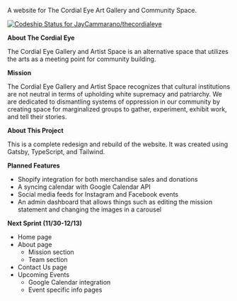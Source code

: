 A website for The Cordial Eye Art Gallery and Community Space.

[![Codeship Status for JayCammarano/thecordialeye](https://app.codeship.com/projects/a8077392-59ef-4c9f-9aa7-f3cde30b8a50/status?branch=master)](https://app.codeship.com/projects/420092)

**About The Cordial Eye**

The Cordial Eye Gallery and Artist Space is an alternative space that utilizes the arts as a meeting point for community building.

**Mission**

The Cordial Eye Gallery and Artist Space recognizes that cultural institutions are not neutral in terms of upholding white supremacy and patriarchy. We are dedicated to dismantling systems of oppression in our community by creating space for marginalized groups to gather, experiment, exhibit work, and tell their stories.

**About This Project**

This is a complete redesign and rebuild of the website. It was created using Gatsby, TypeScript, and Tailwind.

**Planned Features**

- Shopify integration for both merchandise sales and donations
- A syncing calendar with Google Calendar API
- Social media feeds for Instagram and Facebook events
- An admin dashboard that allows things such as editing the mission statement and changing the images in a carousel

**Next Sprint (11/30-12/13)**
- Home page
- About page
  - Mission section
  - Team section
- Contact Us page
- Upcoming Events
  - Google Calendar integration
  - Event specific info pages

